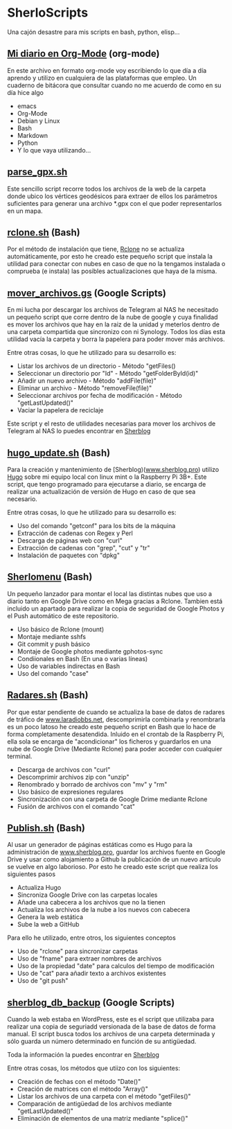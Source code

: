 # SherloScripts #
Una cajón desastre para mis scripts en bash, python, elisp...

## [Mi diario en Org-Mode](https://github.com/sherlockes/SherloScripts/blob/master/mi_diario.org) (org-mode) ##
En este archivo en formato org-mode voy escribiendo lo que día a día aprendo y utilizo en cualquiera de las plataformas que empleo. Un cuaderno de bitácora que consultar cuando no me acuerdo de como en su día hice algo

* emacs
* Org-Mode
* Debian y Linux
* Bash
* Markdown
* Python
* Y lo que vaya utilizando...


## [parse_gpx.sh](https://github.com/sherlockes/SherloScripts/blob/master/bash/parse_gpx.sh) ##
Este sencillo script recorre todos los archivos de la web de la carpeta donde ubico los vértices geodésicos para extraer de ellos los parámetros suficientes para generar una archivo *.gpx con el que poder representarlos en un mapa.


## [rclone.sh](https://github.com/sherlockes/SherloScripts/blob/master/bash/rclone.sh) (Bash)
Por el método de instalación que tiene, [Rclone](https://rclone.org/) no se actualiza automáticamente, por esto he creado este pequeño script que instala la utilidad para conectar con nubes en caso de que no la tengamos instalada o comprueba (e instala) las posibles actualizaciones que haya de la misma.

## [mover_archivos.gs](https://github.com/sherlockes/SherloScripts/blob/master/google%20scripts/20191219_mover_archivos.gs) (Google Scripts) ##
En mi lucha por descargar los archivos de Telegram al NAS he necesitado un pequeño script que corre dentro de la nube de google y cuya finalidad es mover los archivos que hay en la raiz de la unidad y meterlos dentro de una carpeta compartida que sincronizo con ni Synology. Todos los días esta utilidad vacía la carpeta y borra la papelera para poder mover más archivos.

Entre otras cosas, lo que he utilizado para su desarrollo es:
* Listar los archivos de un directorio - Método "getFiles()
* Seleccionar un directorio por "Id" - Método "getFolderById(id)"
* Añadir un nuevo archivo - Método "addFile(file)"
* Eliminar un archivo - Método "removeFile(file)"
* Seleccionar archivos por fecha de modificación - Método "getLastUpdated()"
* Vaciar la papelera de reciclaje

Este script y el resto de utilidades necesarias para mover los archivos de Telegram al NAS lo puedes encontrar en [Sherblog](https://sherblog.pro/archivos-de-telegram-al-nas/)

## [hugo_update.sh](https://github.com/sherlockes/SherloScripts/blob/master/bash/hugo_update.sh) (Bash) ##
Para la creación y mantenimiento de [Sherblog)(www.sherblog.pro) utilizo [Hugo](https://gohugo.io) sobre mi equipo local con linux mint o la Raspberry Pi 3B+. Este script, que tengo programado para ejecutarse a diario, se encarga de realizar una actualización de versión de Hugo en caso de que sea necesario.

Entre otras cosas, lo que he utilizado para su desarrollo es:

* Uso del comando "getconf" para los bits de la máquina
* Extracción de cadenas con Regex y Perl
* Descarga de páginas web con "curl"
* Extracción de cadenas con "grep", "cut" y "tr"
* Instalación de paquetes con "dpkg"

## [Sherlomenu](https://github.com/sherlockes/SherloScripts/blob/master/bash/sherlomenu) (Bash) ##
Un pequeño lanzador para montar el local las distintas nubes que uso a diario tanto en Google Drive como en Mega gracias a Rclone. Tambien está incluido un apartado para realizar la copia de seguridad de Google Photos y el Push automático de este repositorio.

* Uso básico de Rclone (mount)
* Montaje mediante sshfs
* Git commit y push básico
* Montaje de Google photos mediante gphotos-sync
* Condiionales en Bash (En una o varias líneas)
* Uso de variables indirectas en Bash
* Uso del comando "case"

## [Radares.sh](https://github.com/sherlockes/SherloScripts/blob/master/bash/radares.sh) (Bash) ##
Por que estar pendiente de cuando se actualiza la base de datos de radares de tráfico de www.laradiobbs.net, descomprimirla combinarla y renombrarla es un poco latoso he creado este pequeño script en Bash que lo hace de forma completamente desatendida.  Inluido en el crontab de la Raspberry Pi, ella sola se encarga de "acondicionar" los ficheros y guardarlos en una nube de Google Drive (Mediante Rclone) para poder acceder con cualquier terminal.

* Descarga de archivos con "curl"
* Descomprimir archivos zip con "unzip"
* Renombrado y borrado de archivos con "mv" y "rm"
* Uso básico de expresiones regulares
* Sincronización con una carpeta de Google Drime mediante Rclone
* Fusión de archivos con el comando "cat"

## [Publish.sh](https://github.com/sherlockes/SherloScripts/blob/master/bash/publish.sh) (Bash) ##
Al usar un generador de páginas estáticas como es Hugo para la administración de www.sherblog.pro, guardar los archivos fuente en Google Drive y usar como alojamiento a Github la publicación de un nuevo artículo se vuelve en algo laborioso. Por esto he creado este script que realiza los siguientes pasos

* Actualiza Hugo
* Sincroniza Google Drive con las carpetas locales
* Añade una cabecera a los archivos que no la tienen
* Actualiza los archivos de la nube a los nuevos con cabecera
* Genera la web estática
* Sube la web a GitHub

Para ello he utilizado, entre otros, los siguientes conceptos
* Uso de "rclone" para sincronizar carpetas
* Uso de "fname" para extraer nombres de archivos
* Uso de la propiedad "date" para calculos del tiempo de modificación
* Uso de "cat" para añadir texto a archivos existentes
* Uso de "git push"

## [sherblog_db_backup](https://github.com/sherlockes/SherloScripts/blob/master/google%20scripts/20171210_sherblog_db_backup.gs) (Google Scripts) ##

Cuando la web estaba en WordPress, este es el script que utilizaba para realizar una copia de seguriadd versionada de la base de datos de forma manual.  El script busca todos los archivos de una carpeta determinada y sólo guarda un número determinado en función de su antigüedad.

Toda la información la puedes encontrar en [Sherblog](https://sherblog.pro/copia-de-seguridad-de-la-base-de-datos-de-wordpress/)

Entre otras cosas, los métodos que utiizo con los siguientes:

* Creación de fechas con el método "Date()"
* Creación de matrices con el método "Array()"
* Listar los archivos de una carpeta con el método "getFiles()"
* Comparación de antigüedad de los archivos mediante "getLastUpdated()"
* Eliminación de elementos de una matriz mediante "splice()"


